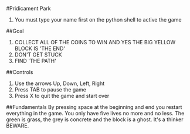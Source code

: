 #Pridicament Park

1. You must type your name first on the python shell to active the game

##Goal
  1. COLLECT ALL OF THE COINS TO WIN AND YES THE BIG YELLOW BLOCK IS 'THE END'
  2. DON'T GET STUCK
  3. FIND 'THE PATH'

##Controls
  1. Use the arrows Up, Down, Left, Right
  2. Press TAB to pause the game
  3. Press X to quit the game and start over

##Fundamentals
By pressing space at the beginning and end you restart everything in the game. You only have five lives no more and no less. The green is grass, the grey is concrete and the block is a ghost. It's a thinker BEWARE. 
